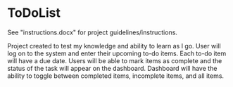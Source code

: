 # ToDoList

See "instructions.docx" for project guidelines/instructions.

Project created to test my knowledge and ability to learn as I go. 
User will log on to the system and enter their upcoming to-do items. 
Each to-do item will have a due date.
Users will be able to mark items as complete and the status of the task will appear on the dashboard.
Dashboard will have the ability to toggle between completed items, incomplete items, and all items.
